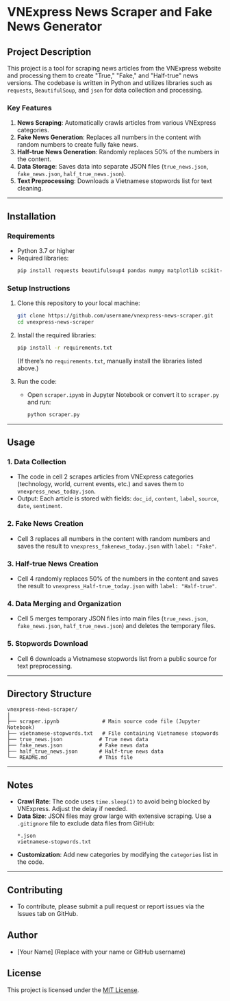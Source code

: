 # VNExpress News Scraper and Fake News Generator

## Project Description
This project is a tool for scraping news articles from the VNExpress website and processing them to create "True," "Fake," and "Half-true" news versions. The codebase is written in Python and utilizes libraries such as `requests`, `BeautifulSoup`, and `json` for data collection and processing.

### Key Features
1. **News Scraping**: Automatically crawls articles from various VNExpress categories.
2. **Fake News Generation**: Replaces all numbers in the content with random numbers to create fully fake news.
3. **Half-true News Generation**: Randomly replaces 50% of the numbers in the content.
4. **Data Storage**: Saves data into separate JSON files (`true_news.json`, `fake_news.json`, `half_true_news.json`).
5. **Text Preprocessing**: Downloads a Vietnamese stopwords list for text cleaning.

---

## Installation

### Requirements
- Python 3.7 or higher
- Required libraries:
  ```bash
  pip install requests beautifulsoup4 pandas numpy matplotlib scikit-learn tensorflow underthesea transformers
  ```

### Setup Instructions
1. Clone this repository to your local machine:
   ```bash
   git clone https://github.com/username/vnexpress-news-scraper.git
   cd vnexpress-news-scraper
   ```
2. Install the required libraries:
   ```bash
   pip install -r requirements.txt
   ```
   (If there’s no `requirements.txt`, manually install the libraries listed above.)

3. Run the code:
   - Open `scraper.ipynb` in Jupyter Notebook or convert it to `scraper.py` and run:
     ```bash
     python scraper.py
     ```

---

## Usage

### 1. Data Collection
- The code in cell 2 scrapes articles from VNExpress categories (technology, world, current events, etc.) and saves them to `vnexpress_news_today.json`.
- Output: Each article is stored with fields: `doc_id`, `content`, `label`, `source`, `date`, `sentiment`.

### 2. Fake News Creation
- Cell 3 replaces all numbers in the content with random numbers and saves the result to `vnexpress_fakenews_today.json` with `label: "Fake"`.

### 3. Half-true News Creation
- Cell 4 randomly replaces 50% of the numbers in the content and saves the result to `vnexpress_Half-true_today.json` with `label: "Half-true"`.

### 4. Data Merging and Organization
- Cell 5 merges temporary JSON files into main files (`true_news.json`, `fake_news.json`, `half_true_news.json`) and deletes the temporary files.

### 5. Stopwords Download
- Cell 6 downloads a Vietnamese stopwords list from a public source for text preprocessing.

---

## Directory Structure
```
vnexpress-news-scraper/
│
├── scraper.ipynb              # Main source code file (Jupyter Notebook)
├── vietnamese-stopwords.txt   # File containing Vietnamese stopwords
├── true_news.json            # True news data
├── fake_news.json            # Fake news data
├── half_true_news.json       # Half-true news data
└── README.md                 # This file
```

---

## Notes
- **Crawl Rate**: The code uses `time.sleep(1)` to avoid being blocked by VNExpress. Adjust the delay if needed.
- **Data Size**: JSON files may grow large with extensive scraping. Use a `.gitignore` file to exclude data files from GitHub:
  ```
  *.json
  vietnamese-stopwords.txt
  ```
- **Customization**: Add new categories by modifying the `categories` list in the code.

---

## Contributing
- To contribute, please submit a pull request or report issues via the Issues tab on GitHub.

## Author
- [Your Name] (Replace with your name or GitHub username)

## License
This project is licensed under the [MIT License](LICENSE).

